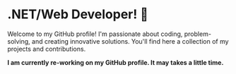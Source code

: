 # .NET/Web Developer! 👋

Welcome to my GitHub profile! I'm passionate about coding, problem-solving, and creating innovative solutions. You'll find here a collection of my projects and contributions.

__I am currently re-working on my GitHub profile. It may takes a little time.__

<!--
**Nashend/nashend** is a ✨ _special_ ✨ repository because its `README.md` (this file) appears on your GitHub profile.

Here are some ideas to get you started:

- 🔭 I’m currently working on ...
- 🌱 I’m currently learning ...
- 👯 I’m looking to collaborate on ...
- 🤔 I’m looking for help with ...
- 💬 Ask me about ...
- 📫 How to reach me: ...
- 😄 Pronouns: ...
- ⚡ Fun fact: ...
-->
